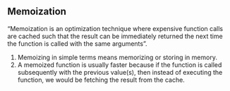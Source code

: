 

## Memoization ##
“Memoization is an optimization technique where expensive function calls are cached such that the result can be immediately returned the next time the function is called with the same arguments”.

1. Memoizing in simple terms means memorizing or storing in memory. 
2. A memoized function is usually faster because if the function is called subsequently with the previous value(s), then instead of executing the function, we would be fetching the result from the cache.



